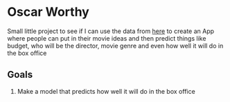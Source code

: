 # Oscar Worthy

Small little project to see if I can use the data from [here](https://www.kaggle.com/tmdb/tmdb-movie-metadata#tmdb_5000_credits.csv) to create an App where people can put in their movie ideas and then predict things like budget, who will be the director, movie genre and even how well it will do in the box office

## Goals
1. Make a model that predicts how well it will do in the box office
